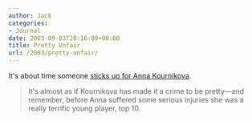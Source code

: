 ```yaml
---
author: Jack
categories:
- Journal
date: 2003-09-03T20:16:09+00:00
title: Pretty Unfair
url: /2003/pretty-unfair/
---
```


It's about time someone [sticks up for Anna Kournikova][1].
  


> It's almost as if Kournikova has made it a crime to be pretty&#8212;and remember, before Anna suffered some serious injuries she was a really terrific young player, top 10.

 [1]: http://sportsillustrated.cnn.com/2003/writers/frank_deford/09/03/viewpoint/?cnn=yes